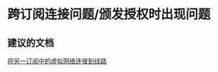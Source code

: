 <properties
    pageTitle="跨订阅连接问题/颁发授权时出现问题"
    description="跨订阅连接问题/颁发授权时出现问题"
    service="microsoft.network"
    resource="expressroutecircuits"
    authors="aashu"
    displayOrder=""
    selfHelpType="generic"
    supportTopicIds="32539962"
    resourceTags=""
    productPesIds="15480"
    cloudEnvironments="public"
/>


# 跨订阅连接问题/颁发授权时出现问题


## **建议的文档**
[将另一订阅中的虚拟网络连接到线路](https://azure.microsoft.com/documentation/articles/expressroute-howto-linkvnet-arm/#connect-a-virtual-network-in-a-different-subscription-to-a-circuit)



<!--HONumber=Jul16_HO4-->


